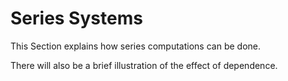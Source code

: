 # Series Systems

This Section explains how series computations can be done.

There will also be a brief illustration of the effect of dependence.